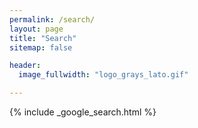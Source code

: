 ```yaml
---
permalink: /search/
layout: page
title: "Search"
sitemap: false

header:
  image_fullwidth: "logo_grays_lato.gif"

---
```


{% include _google_search.html %}
